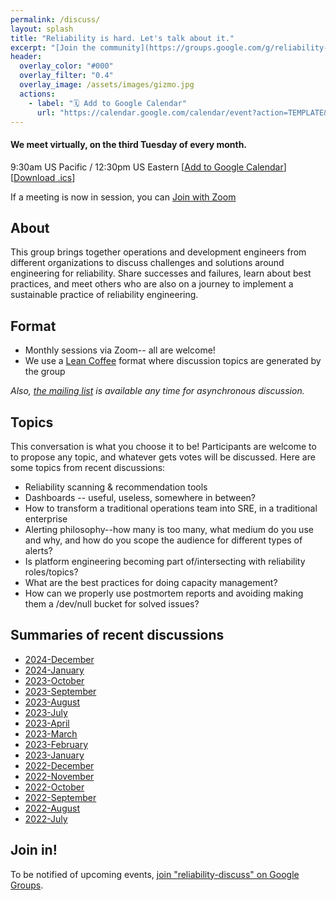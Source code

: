 ```yaml
---
permalink: /discuss/
layout: splash
title: "Reliability is hard. Let's talk about it."
excerpt: "[Join the community](https://groups.google.com/g/reliability-discuss) for a virtual monthly discussion about reliability engineering."
header:
  overlay_color: "#000"
  overlay_filter: "0.4"
  overlay_image: /assets/images/gizmo.jpg
  actions:
    - label: "🗓️ Add to Google Calendar"
      url: "https://calendar.google.com/calendar/event?action=TEMPLATE&tmeid=N3F1c3N0YW1zNXFtcXZtbDQ2aDVkaXNiYnZfMjAyNDA5MTdUMTYzMDAwWiBjX3FpZXBhb2V2NmFwdWtjMzRvczd0cGhvbHVjQGc&tmsrc=c_qiepaoev6apukc34os7tpholuc%40group.calendar.google.com&scp=ALL"
---
```

#### We meet virtually, on the third Tuesday of every month.

9:30am US Pacific / 12:30pm US Eastern [[Add to Google Calendar](https://calendar.google.com/event?action=TEMPLATE&tmeid=N3F1c3N0YW1zNXFtcXZtbDQ2aDVkaXNiYnZfMjAyNDA5MTdUMTYzMDAwWiBjX3FpZXBhb2V2NmFwdWtjMzRvczd0cGhvbHVjQGc&tmsrc=c_qiepaoev6apukc34os7tpholuc%40group.calendar.google.com&scp=ALL)] [[Download .ics](r9y-discuss-invite.ics)]

If a meeting is now in session, you can <a href="https://indeed.zoom.us/j/97046464169?pwd=LcYEpZDaLFJ7SMV8iHxmThwdRFLYkd.1" class="btn btn--info">Join with Zoom</a>

## About

This group brings together operations and development engineers from different organizations to discuss challenges and solutions around engineering for reliability. Share successes and failures, learn about best practices, and meet others who are also on a journey to implement a sustainable practice of reliability engineering.

## Format

* Monthly sessions via Zoom-- all are welcome!
* We use a [Lean Coffee](https://www.youtube.com/embed/2kLkRqv1-Wc) format where discussion topics are generated by the group

*Also, [the mailing list](https://groups.google.com/g/reliability-discuss) is available any time for asynchronous discussion.*

## Topics
This conversation is what you choose it to be! Participants are welcome to to propose any topic, and whatever gets votes will be discussed. Here are some topics from recent discussions:

* Reliability scanning & recommendation tools
* Dashboards -- useful, useless, somewhere in between?
* How to transform a traditional operations team into SRE, in a traditional enterprise
* Alerting philosophy--how many is too many, what medium do you use and why, and how do you scope the audience for different types of alerts?
* Is platform engineering becoming part of/intersecting with reliability roles/topics?
* What are the best practices for doing capacity management?
* How can we properly use postmortem reports and avoiding making them a /dev/null bucket for solved issues?

## Summaries of recent discussions

* [2024-December](2024-december.txt)
* [2024-January](2024-january.txt)
* [2023-October](2023-october.txt)
* [2023-September](2023-september.txt)
* [2023-August](2023-august.txt)
* [2023-July](sessionsummary-18Jul2023-16-35-00-PM.pdf)
* [2023-April](sessionsummary-18Apr2023-16-35-00-PM.pdf)
* [2023-March](sessionsummary-21Mar2023-16-35-00-PM.pdf)
* [2023-February](sessionsummary-21Feb2023-17-40-00-PM.pdf)
* [2023-January](sessionsummary-17Jan2023-17-35-00-PM.pdf)
* [2022-December](sessionsummary-20Dec2022-17-35-00-PM.pdf)
* [2022-November](sessionsummary-15Nov2022-17-35-00-PM.pdf)
* [2022-October](sessionsummary-18Oct2022-16-35-00-PM.pdf)
* [2022-September](sessionsummary-20Sep2022-16-40-00-PM.pdf)
* [2022-August](sessionsummary-16Aug2022-16-35-00-PM.pdf)
* [2022-July](sessionsummary-19Jul2022-16-30-00-PM.pdf)

## Join in!
To be notified of upcoming events,
<a href="https://groups.google.com/g/reliability-discuss" class="btn btn--info">join "reliability-discuss" on Google Groups</a>.
